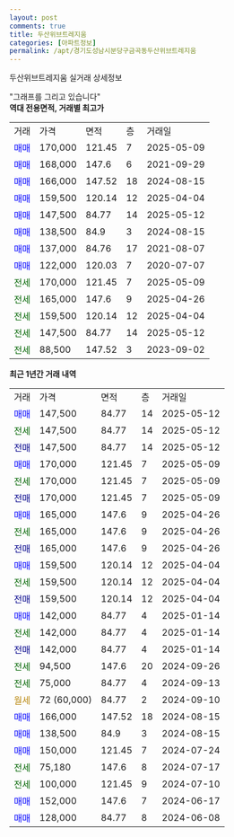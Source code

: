 ```yaml
---
layout: post
comments: true
title: 두산위브트레지움
categories: [아파트정보]
permalink: /apt/경기도성남시분당구금곡동두산위브트레지움
---
```


두산위브트레지움 실거래 상세정보

<script type="text/javascript">
  google.charts.load('current', {'packages':['line', 'corechart']});
  google.charts.setOnLoadCallback(drawChart);

  function drawChart() {
    var data = new google.visualization.DataTable();
    data.addColumn('date', '거래일');
    data.addColumn('number', "매매");
    data.addColumn('number', "전세");
    data.addColumn('number', "전매");

    data.addRows([[new Date(Date.parse("2025-05-12")), 147500, null, null], [new Date(Date.parse("2025-05-12")), null, 147500, null], [new Date(Date.parse("2025-05-12")), null, null, 147500], [new Date(Date.parse("2025-05-09")), 170000, null, null], [new Date(Date.parse("2025-05-09")), null, 170000, null], [new Date(Date.parse("2025-05-09")), null, null, 170000], [new Date(Date.parse("2025-04-26")), 165000, null, null], [new Date(Date.parse("2025-04-26")), null, 165000, null], [new Date(Date.parse("2025-04-26")), null, null, 165000], [new Date(Date.parse("2025-04-04")), 159500, null, null], [new Date(Date.parse("2025-04-04")), null, 159500, null], [new Date(Date.parse("2025-04-04")), null, null, 159500], [new Date(Date.parse("2025-01-14")), 142000, null, null], [new Date(Date.parse("2025-01-14")), null, 142000, null], [new Date(Date.parse("2025-01-14")), null, null, 142000], [new Date(Date.parse("2024-09-26")), null, 94500, null], [new Date(Date.parse("2024-09-13")), null, 75000, null], [new Date(Date.parse("2024-09-10")), null, null, null], [new Date(Date.parse("2024-08-15")), 166000, null, null], [new Date(Date.parse("2024-08-15")), 138500, null, null], [new Date(Date.parse("2024-07-24")), 150000, null, null], [new Date(Date.parse("2024-07-17")), null, 75180, null], [new Date(Date.parse("2024-07-10")), null, 100000, null], [new Date(Date.parse("2024-06-17")), 152000, null, null], [new Date(Date.parse("2024-06-08")), 128000, null, null]]);

    var options = {
      hAxis: {
        format: 'yyyy/MM/dd'
      },    
      lineWidth: 0,
      pointsVisible: true,    
      title: '최근 1년간 유형별 실거래가 분포',
      legend: { position: 'bottom' }
    };

    var formatter = new google.visualization.NumberFormat({pattern:'###,###'} );
    formatter.format(data, 1);
    formatter.format(data, 2);
    
    setTimeout(function() {
        var chart = new google.visualization.LineChart(document.getElementById('columnchart_material'));
        chart.draw(data, (options));
        document.getElementById('loading').style.display = 'none';
    }, 200);
  }
</script>


<div id="loading" style="z-index:20; display: block; margin-left: 0px">"그래프를 그리고 있습니다"</div>
<div id="columnchart_material" style="width: 95%; margin-left: 0px; display: block"></div>
<!-- contents start -->
<b>역대 전용면적, 거래별 최고가</b>
<table class="sortable">
    <tr>
      <td>거래</td>
      <td>가격</td>
      <td>면적</td>
      <td>층</td>
      <td>거래일</td>
    </tr>
        <tr>
          <td><a style="color: blue">매매</a></td>
          <td>170,000</td>
          <td>121.45</td>
          <td>7</td>
          <td>2025-05-09</td>
        </tr>            <tr>
          <td><a style="color: blue">매매</a></td>
          <td>168,000</td>
          <td>147.6</td>
          <td>6</td>
          <td>2021-09-29</td>
        </tr>            <tr>
          <td><a style="color: blue">매매</a></td>
          <td>166,000</td>
          <td>147.52</td>
          <td>18</td>
          <td>2024-08-15</td>
        </tr>            <tr>
          <td><a style="color: blue">매매</a></td>
          <td>159,500</td>
          <td>120.14</td>
          <td>12</td>
          <td>2025-04-04</td>
        </tr>            <tr>
          <td><a style="color: blue">매매</a></td>
          <td>147,500</td>
          <td>84.77</td>
          <td>14</td>
          <td>2025-05-12</td>
        </tr>            <tr>
          <td><a style="color: blue">매매</a></td>
          <td>138,500</td>
          <td>84.9</td>
          <td>3</td>
          <td>2024-08-15</td>
        </tr>            <tr>
          <td><a style="color: blue">매매</a></td>
          <td>137,000</td>
          <td>84.76</td>
          <td>17</td>
          <td>2021-08-07</td>
        </tr>            <tr>
          <td><a style="color: blue">매매</a></td>
          <td>122,000</td>
          <td>120.03</td>
          <td>7</td>
          <td>2020-07-07</td>
        </tr>        
        <tr>
              <td><a style="color: darkgreen">전세</a></td>
              <td>170,000</td>
              <td>121.45</td>
              <td>7</td>
              <td>2025-05-09</td>
            </tr>            <tr>
              <td><a style="color: darkgreen">전세</a></td>
              <td>165,000</td>
              <td>147.6</td>
              <td>9</td>
              <td>2025-04-26</td>
            </tr>            <tr>
              <td><a style="color: darkgreen">전세</a></td>
              <td>159,500</td>
              <td>120.14</td>
              <td>12</td>
              <td>2025-04-04</td>
            </tr>            <tr>
              <td><a style="color: darkgreen">전세</a></td>
              <td>147,500</td>
              <td>84.77</td>
              <td>14</td>
              <td>2025-05-12</td>
            </tr>            <tr>
              <td><a style="color: darkgreen">전세</a></td>
              <td>88,500</td>
              <td>147.52</td>
              <td>3</td>
              <td>2023-09-02</td>
            </tr>        
    
</table>

<b>최근 1년간 거래 내역</b>

<table class="sortable">
    <tr>
      <td>거래</td>
      <td>가격</td>
      <td>면적</td>
      <td>층</td>
      <td>거래일</td>
    </tr>
    <tr>
      <td><a style="color: blue">매매</a></td>
      <td>147,500</td>
      <td>84.77</td>
      <td>14</td>
      <td>2025-05-12</td>
    </tr>          <tr>
      <td><a style="color: darkgreen">전세</a></td>
      <td>147,500</td>
      <td>84.77</td>
      <td>14</td>
      <td>2025-05-12</td>
    </tr>          <tr>
      <td><a style="color: darkblue">전매</a></td>
      <td>147,500</td>
      <td>84.77</td>
      <td>14</td>
      <td>2025-05-12</td>
    </tr>          <tr>
      <td><a style="color: blue">매매</a></td>
      <td>170,000</td>
      <td>121.45</td>
      <td>7</td>
      <td>2025-05-09</td>
    </tr>          <tr>
      <td><a style="color: darkgreen">전세</a></td>
      <td>170,000</td>
      <td>121.45</td>
      <td>7</td>
      <td>2025-05-09</td>
    </tr>          <tr>
      <td><a style="color: darkblue">전매</a></td>
      <td>170,000</td>
      <td>121.45</td>
      <td>7</td>
      <td>2025-05-09</td>
    </tr>          <tr>
      <td><a style="color: blue">매매</a></td>
      <td>165,000</td>
      <td>147.6</td>
      <td>9</td>
      <td>2025-04-26</td>
    </tr>          <tr>
      <td><a style="color: darkgreen">전세</a></td>
      <td>165,000</td>
      <td>147.6</td>
      <td>9</td>
      <td>2025-04-26</td>
    </tr>          <tr>
      <td><a style="color: darkblue">전매</a></td>
      <td>165,000</td>
      <td>147.6</td>
      <td>9</td>
      <td>2025-04-26</td>
    </tr>          <tr>
      <td><a style="color: blue">매매</a></td>
      <td>159,500</td>
      <td>120.14</td>
      <td>12</td>
      <td>2025-04-04</td>
    </tr>          <tr>
      <td><a style="color: darkgreen">전세</a></td>
      <td>159,500</td>
      <td>120.14</td>
      <td>12</td>
      <td>2025-04-04</td>
    </tr>          <tr>
      <td><a style="color: darkblue">전매</a></td>
      <td>159,500</td>
      <td>120.14</td>
      <td>12</td>
      <td>2025-04-04</td>
    </tr>          <tr>
      <td><a style="color: blue">매매</a></td>
      <td>142,000</td>
      <td>84.77</td>
      <td>4</td>
      <td>2025-01-14</td>
    </tr>          <tr>
      <td><a style="color: darkgreen">전세</a></td>
      <td>142,000</td>
      <td>84.77</td>
      <td>4</td>
      <td>2025-01-14</td>
    </tr>          <tr>
      <td><a style="color: darkblue">전매</a></td>
      <td>142,000</td>
      <td>84.77</td>
      <td>4</td>
      <td>2025-01-14</td>
    </tr>          <tr>
      <td><a style="color: darkgreen">전세</a></td>
      <td>94,500</td>
      <td>147.6</td>
      <td>20</td>
      <td>2024-09-26</td>
    </tr>          <tr>
      <td><a style="color: darkgreen">전세</a></td>
      <td>75,000</td>
      <td>84.77</td>
      <td>4</td>
      <td>2024-09-13</td>
    </tr>          <tr>
      <td><a style="color: darkgoldenrod">월세</a></td>
      <td>72 (60,000)</td>
      <td>84.77</td>
      <td>2</td>
      <td>2024-09-10</td>
    </tr>          <tr>
      <td><a style="color: blue">매매</a></td>
      <td>166,000</td>
      <td>147.52</td>
      <td>18</td>
      <td>2024-08-15</td>
    </tr>          <tr>
      <td><a style="color: blue">매매</a></td>
      <td>138,500</td>
      <td>84.9</td>
      <td>3</td>
      <td>2024-08-15</td>
    </tr>          <tr>
      <td><a style="color: blue">매매</a></td>
      <td>150,000</td>
      <td>121.45</td>
      <td>7</td>
      <td>2024-07-24</td>
    </tr>          <tr>
      <td><a style="color: darkgreen">전세</a></td>
      <td>75,180</td>
      <td>147.6</td>
      <td>8</td>
      <td>2024-07-17</td>
    </tr>          <tr>
      <td><a style="color: darkgreen">전세</a></td>
      <td>100,000</td>
      <td>121.45</td>
      <td>9</td>
      <td>2024-07-10</td>
    </tr>          <tr>
      <td><a style="color: blue">매매</a></td>
      <td>152,000</td>
      <td>147.6</td>
      <td>7</td>
      <td>2024-06-17</td>
    </tr>          <tr>
      <td><a style="color: blue">매매</a></td>
      <td>128,000</td>
      <td>84.77</td>
      <td>8</td>
      <td>2024-06-08</td>
    </tr>      </table>
<!-- contents end -->    

